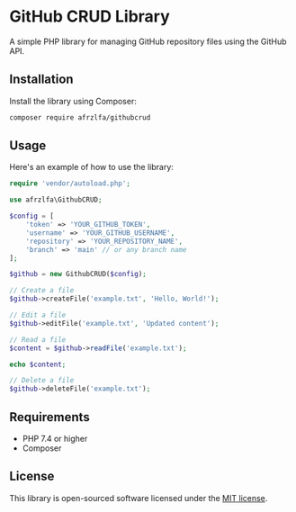 # GitHub CRUD Library

A simple PHP library for managing GitHub repository files using the GitHub API.

## Installation

Install the library using Composer:

```bash
composer require afrzlfa/githubcrud
```

## Usage

Here's an example of how to use the library:

```php
require 'vendor/autoload.php';

use afrzlfa\GithubCRUD;

$config = [
    'token' => 'YOUR_GITHUB_TOKEN',
    'username' => 'YOUR_GITHUB_USERNAME',
    'repository' => 'YOUR_REPOSITORY_NAME',
    'branch' => 'main' // or any branch name
];

$github = new GithubCRUD($config);

// Create a file
$github->createFile('example.txt', 'Hello, World!');

// Edit a file
$github->editFile('example.txt', 'Updated content');

// Read a file
$content = $github->readFile('example.txt');

echo $content;

// Delete a file
$github->deleteFile('example.txt');
```

## Requirements

- PHP 7.4 or higher
- Composer

## License

This library is open-sourced software licensed under the [MIT license](LICENSE).

